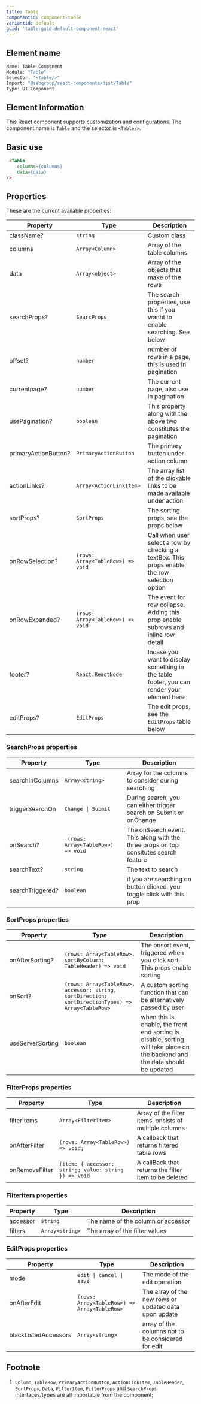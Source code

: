 ```yaml
---
title: Table
componentid: component-table
variantid: default
guid: 'table-guid-default-component-react'
---
```


## Element name
```javascript
Name: Table Component
Module: "Table"
Selector: "<Table/>"
Import: "@sebgroup/react-components/dist/Table"
Type: UI Component
```

## Element Information 
This React component supports customization and configurations. The component name is `Table` and the selector is `<Table/>`.

## Basic use
```html
 <Table
    columns={columns}
    data={data}
/>
```

## Properties
These are the current available properties:

| Property             | Type                              | Description                                                                                   |
| -------------------- | --------------------------------- | --------------------------------------------------------------------------------------------- |
| className?           | `string`                          | Custom class                                                                                  |
| columns              | `Array<Column>`                   | Array of the table columns                                                                    |
| data                 | `Array<object>`                   | Array of the objects that make of the rows                                                    |
| searchProps?         | `SearcProps`                      | The search properties, use this if you wanht to enable searching. See below                   |
| offset?              | `number`                          | number of rows in a page, this is used in pagination                                          |
| currentpage?         | `number`                          | The current page, also use in pagination                                                      |
| usePagination?       | `boolean`                         | This property along with the above two constitutes the pagination                             |
| primaryActionButton? | `PrimaryActionButton`             | The primary button under action column                                                        |
| actionLinks?         | `Array<ActionLinkItem>`           | The array list of the clickable links to be made available under action                       |
| sortProps?           | `SortProps`                       | The sorting props, see the props below                                                        |
| onRowSelection?      | `(rows: Array<TableRow>) => void` | Call when user select a row by checking a textBox. This props enable the row selection option |
| onRowExpanded?       | `(rows: Array<TableRow>) => void` | The event for row collapse. Adding this prop enable subrows and inline row detail             |
| footer?              | `React.ReactNode`                 | Incase you want to display something in the table footer, you can render your element here    |
| editProps?           | `EditProps`                       | The edit props, see the `EditProps` table below                                               |

### SearchProps properties
| Property         | Type                               | Description                                                                          |
| ---------------- | ---------------------------------- | ------------------------------------------------------------------------------------ |
| searchInColumns  | `Array<string>`                    | Array for the columns to consider during searching                                   |
| triggerSearchOn  | `Change \| Submit`                 | During search, you can either trigger search on Submit or onChange                   |
| onSearch?        | ` (rows: Array<TableRow>) => void` | The onSearch event. This along with the three props on top consitutes search feature |
| searchText?      | `string`                           | The text to search                                                                   |
| searchTriggered? | `boolean`                          | if you are searching on button clicked, you toggle click with this prop              |

### SortProps properties

| Property         | Type                                                                                              | Description                                                                                                                  |
| ---------------- | ------------------------------------------------------------------------------------------------- | ---------------------------------------------------------------------------------------------------------------------------- |
| onAfterSorting?  | `(rows: Array<TableRow>, sortByColumn: TableHeader) => void`                                      | The onsort event, triggered when you click sort. This props enable sorting                                                   |
| onSort?          | `(rows: Array<TableRow>, accessor: string, sortDirection: sortDirectionTypes) => Array<TableRow>` | A custom sorting function that can be alternatively passed by user                                                           |
| useServerSorting | `boolean`                                                                                         | when this is enable, the front end sorting is disable, sorting will take place on the backend and the data should be updated |

### FilterProps properties

| Property       | Type                                                  | Description                                            |
| -------------- | ----------------------------------------------------- | ------------------------------------------------------ |
| filterItems    | `Array<FilterItem>`                                   | Array of the filter items, onsists of multiple columns |
| onAfterFilter  | `(rows: Array<TableRow>) => void;`                    | A callback that returns filtered table rows            |
| onRemoveFilter | `(item: { accessor: string; value: string }) => void` | A callBack that returns the filter item to be deleted  |

### FilterItem properties
| Property | Type            | Description                        |
| -------- | --------------- | ---------------------------------- |
| accessor | `string`        | The name of the column or accessor |
| filters  | `Array<string>` | The array of the filter values     |

### EditProps properties
| Property             | Type                                         | Description                                           |
| -------------------- | -------------------------------------------- | ----------------------------------------------------- |
| mode                 | `edit \| cancel \| save`                     | The mode of the edit operation                        |
| onAfterEdit          | `(rows: Array<TableRow>) => Array<TableRow>` | The array of the new rows or updated data upon update |
| blackListedAccessors | `Array<string>`                              | array of the columns not to be considered for edit    |

## Footnote
1. `Column`, `TableRow`, `PrimaryActionButton`, `ActionLinkItem`, `TableHeader`, `SortProps`, `Data`, `FilterItem`, `FilterProps` and `SearchProps` interfaces/types are all importable from the component;


